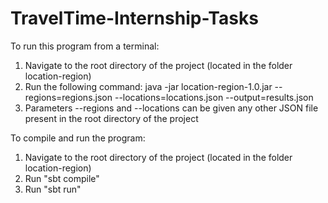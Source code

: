 # TravelTime-Internship-Tasks

To run this program from a terminal:
1. Navigate to the root directory of the project (located in the folder location-region)
2. Run the following command: java -jar location-region-1.0.jar --regions=regions.json --locations=locations.json --output=results.json
3. Parameters --regions and --locations can be given any other JSON file present in the root directory of the project

To compile and run the program:
1. Navigate to the root directory of the project (located in the folder location-region)
2. Run "sbt compile"
3. Run "sbt run"